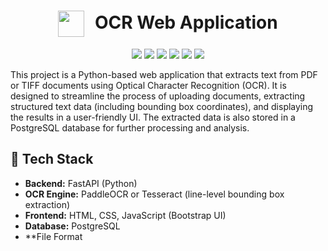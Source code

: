 <h1 align="center">
  <img src="./static/favicon.ico" width="42" height="42" style="vertical-align: middle; margin-right: 10px;" />
  <span style="font-size: 28px; font-weight: bold;">OCR Web Application</span>
</h1>

<p align="center">
  <img src="https://img.shields.io/badge/Python-3.10%2B-blue.svg" />
  <img src="https://img.shields.io/badge/FastAPI-0.100%2B-brightgreen.svg" />
  <img src="https://img.shields.io/badge/OCR-Tesseract-orange" />
  <img src="https://img.shields.io/badge/OCR-PaddleOCR-blue" />
  <img src="https://img.shields.io/badge/Database-PostgreSQL-blue" />
  <img src="https://img.shields.io/badge/docker-image-blue?logo=docker" />
</p>

This project is a Python-based web application that extracts text from PDF or TIFF documents using Optical Character Recognition (OCR). It is designed to streamline the process of uploading documents, extracting structured text data (including bounding box coordinates), and displaying the results in a user-friendly UI. The extracted data is also stored in a PostgreSQL database for further processing and analysis.

## 🔧 Tech Stack

- **Backend:** FastAPI (Python)
- **OCR Engine:** PaddleOCR or Tesseract (line-level bounding box extraction)
- **Frontend:** HTML, CSS, JavaScript (Bootstrap UI)
- **Database:** PostgreSQL
- \*\*File Format
